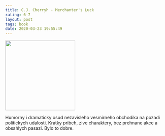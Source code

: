 ```yaml
---
title: C.J. Cherryh - Merchanter's Luck
rating: 6-7
layout: post
tags: book
date: 2020-03-23 19:55:49
---
```

<img width="220" src="https://upload.wikimedia.org/wikipedia/en/thumb/8/8d/CherryhMerchantersLuckCover.jpg/220px-CherryhMerchantersLuckCover.jpg" />
<p>
Humorny i dramaticky osud nezavisleho vesmirneho obchodika na pozadi politickych udalosti. Kratky pribeh, zive charaktery, bez prehnane akce a obsahlych pasazi. Bylo to dobre.
</p>
